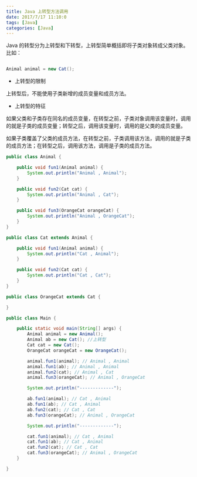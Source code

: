 ```yaml
---
title: Java 上转型方法调用
date: 2017/7/17 11:10:0
tags: [Java]
categories: [Java]
---
```

Java 的转型分为上转型和下转型，上转型简单概括即将子类对象转成父类对象。比如：
		
<!--more-->
		
```java

Animal animal = new Cat();

```
		
- 上转型的限制
		
上转型后，不能使用子类新增的成员变量和成员方法。
		
- 上转型的特征
		
如果父类和子类存在同名的成员变量，在转型之前，子类对象调用该变量时，调用的就是子类的成员变量；转型之后，调用该变量时，调用的是父类的成员变量。
		
如果子类覆盖了父类的成员方法，在转型之前，子类调用该方法，调用的就是子类的成员方法；在转型之后，调用该方法，调用是子类的成员方法。
		
```java
public class Animal {

    public void fun1(Animal animal) {
        System.out.println("Animal , Animal");
    }

    public void fun2(Cat cat) {
        System.out.println("Animal , Cat");
    }

    public void fun3(OrangeCat orangeCat) {
        System.out.println("Animal , OrangeCat");
    }
}
```
```java
public class Cat extends Animal {

    public void fun1(Animal animal) {
        System.out.println("Cat , Animal");
    }

    public void fun2(Cat cat) {
        System.out.println("Cat , Cat");
    }
}
```
```java
public class OrangeCat extends Cat {

}
```
```java
public class Main {

    public static void main(String[] args) {
        Animal animal = new Animal();
        Animal ab = new Cat(); //上转型
        Cat cat = new Cat();
        OrangeCat orangeCat = new OrangeCat();

        animal.fun1(animal); // Animal , Animal
        animal.fun1(ab); // Animal , Animal
        animal.fun2(cat); // Animal , Cat
        animal.fun3(orangeCat); // Animal , OrangeCat

        System.out.println("-------------");

        ab.fun1(animal); // Cat , Animal
        ab.fun1(ab); // Cat , Animal
        ab.fun2(cat); // Cat , Cat
        ab.fun3(orangeCat); // Animal , OrangeCat

        System.out.println("-------------");

        cat.fun1(animal); // Cat , Animal
        cat.fun1(ab); // Cat , Animal
        cat.fun2(cat); // Cat , Cat
        cat.fun3(orangeCat); // Animal , OrangeCat
    }

}
```